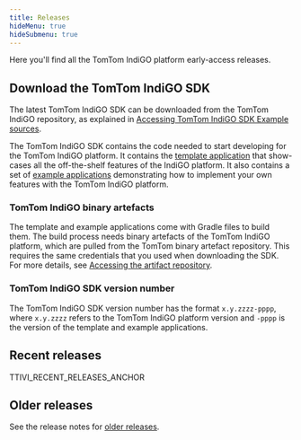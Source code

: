 ```yaml
---
title: Releases
hideMenu: true
hideSubmenu: true
---
```


Here you'll find all the TomTom IndiGO platform early-access releases.

## Download the TomTom IndiGO SDK

The latest TomTom IndiGO SDK can be downloaded from the TomTom IndiGO repository, as explained in
[Accessing TomTom IndiGO SDK Example sources](/tomtom-indigo/documentation/getting-started/accessing-tomtom-indigo-sdk-example-sources).

The TomTom IndiGO SDK contains the code needed to start developing for the TomTom IndiGO platform.
It contains the [template application](/tomtom-indigo/documentation/platform-overview/example-apps)
that show-cases all the off-the-shelf features of the IndiGO platform. It also contains a set of
[example applications](/tomtom-indigo/documentation/platform-overview/example-apps#example-apps)
demonstrating how to implement your own features with the TomTom IndiGO platform.

### TomTom IndiGO binary artefacts

The template and example applications come with Gradle files to build them. The build process needs
binary artefacts of the TomTom IndiGO platform, which are pulled from the TomTom binary artefact
repository. This requires the same credentials that you used when downloading the SDK.
For more details, see
[Accessing the artifact repository](/tomtom-indigo/documentation/getting-started/accessing-the-artifact-repository).

### TomTom IndiGO SDK version number

The TomTom IndiGO SDK version number has the format `x.y.zzzz-pppp`, where `x.y.zzzz` refers to the
TomTom IndiGO platform version and `-pppp` is the version of the template and example applications.

## Recent releases

TTIVI_RECENT_RELEASES_ANCHOR

## Older releases

See the release notes for [older releases](/tomtom-indigo/releases/older-releases).
